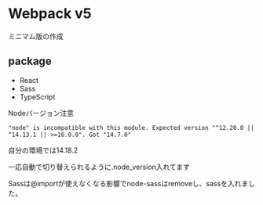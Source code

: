 # Webpack v5

ミニマム版の作成

## package
* React
* Sass
* TypeScript

Nodeバージョン注意
```
"node" is incompatible with this module. Expected version "^12.20.0 || ^14.13.1 || >=16.0.0". Got "14.7.0"
```
自分の環境では14.18.2

一応自動で切り替えられるように.node_version入れてます

Sassは@importが使えなくなる影響でnode-sassはremoveし、sassを入れました。